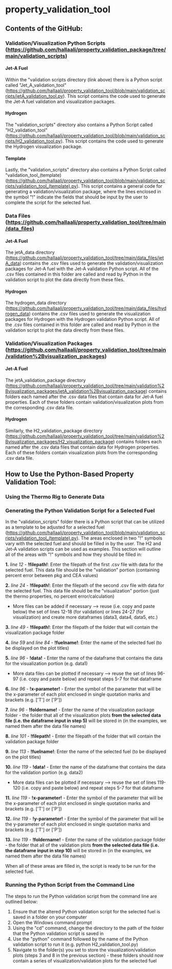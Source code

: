 # property_validation_tool

## Contents of the GitHub: 
### Validation/Visualization Python Scripts (https://github.com/hallaali/property_validation_package/tree/main/validation_scripts)
#### Jet-A Fuel 
Within the "validation scripts directory (link above) there is a Python script called "Jet_A_validation_tool" (https://github.com/hallaali/property_validation_tool/blob/main/validation_scripts/jetA_validation_tool.py). This script contains the code used to generate the Jet-A fuel validation and visualization packages. 
#### Hydrogen 
The "validation_scripts" directory also contains a Python Script called "H2_validation_tool" (https://github.com/hallaali/property_validation_tool/blob/main/validation_scripts/H2_validation_tool.py). This script contains the code used to generate the Hydrogen visualization package. 
#### Template 
Lastly, the "validation_scripts" directory also contains a Python Script called "validation_tool_(template) (https://github.com/hallaali/property_validation_tool/blob/main/validation_scripts/validation_tool_(template).py). This script contains a general code for generating a validation/visualization package, where the lines enclosed in the symbol "!" indicate the fields that should be input by the user to complete the script for the selected fuel. 

### Data Files (https://github.com/hallaali/property_validation_tool/tree/main/data_files)
#### Jet-A Fuel
The jetA_data directory (https://github.com/hallaali/property_validation_tool/tree/main/data_files/jetA_data) contains the .csv files used to generate the validation/visualization packages for Jet-A fuel with the Jet-A validation Python script. All of the .csv files contained in this folder are called and read by Python in the validation script to plot the data directly from these files. 
#### Hydrogen
The hydrogen_data directory (https://github.com/hallaali/property_validation_tool/tree/main/data_files/hydrogen_data) contains the .csv files used to generate the visualization packages for Hydrogen with the Hydrogen validation Python script. All of the .csv files contained in this folder are called and read by Python in the validation script to plot the data directly from these files. 

### Validation/Visualization Packages (https://github.com/hallaali/property_validation_tool/tree/main/validation%2Bvisualization_packages)
#### Jet-A Fuel
The jetA_validation_package directory (https://github.com/hallaali/property_validation_tool/tree/main/validation%2Bvisualization_packages/jetA_validation%2Bvisualization_package) contains folders each named after the .csv data files that contain data for Jet-A fuel properties. Each of these folders contain validation/visualization plots from the corresponding .csv data file.
#### Hydrogen
Similarly, the H2_validation_package directory (https://github.com/hallaali/property_validation_tool/tree/main/validation%2Bvisualization_packages/H2_visualization_package) contains folders each named after the .csv data files that contain data for Hydrogen properties. Each of these folders contain visualization plots from the corresponding .csv data file.

## How to Use the Python-Based Property Validation Tool: 

### Using the Thermo Rig to Generate Data

### Generating the Python Validation Script for a Selected Fuel
In the "validation_scripts" folder there is a Python script that can be utilized as a template to be adjusted for a selected fuel (https://github.com/hallaali/property_validation_tool/blob/main/validation_scripts/validation_tool_(template).py). The areas enclosed in two "!" symbols vary with the selected fuel and should be filled in by the user. The H2 and Jet-A validation scripts can be used as examples. This section will outline all of the areas with "!" symbols and how they should be filled in:

**1.** *line 12* - **!filepath!**: Enter the filepath of the first .csv file with data for the selected fuel. This data file should be the "validation" portion (containing percent error between pkg and CEA values)

**2.** *line 24* - **!filepath!**: Enter the filepath of the second .csv file with data for the selected fuel. This data file should be the "visualization" portion (just the thermo properties, no percent error/calculation)

* More files can be added if necessary --> reuse (i.e. copy and paste below) the set of lines 12-18 (for validation) or lines 24-27 (for visualization) and create more dataframes (data3, data4, data5, etc.) 

**3.** *line 49* - **!filepath!**: Enter the filepath of the folder that will contain the visualization package folder

**4.** *line 59* and *line 84*  - **!fuelname!**: Enter the name of the selected fuel (to be displayed on the plot titles)

**5.** *line 96* - **!data!** - Enter the name of the dataframe that contains the data for the visualization portion (e.g. data1)
* More data files can be plotted if necessary --> reuse the set of lines 96-97 (i.e. copy and paste below) and repeat steps 5-7 for that dataframe

**6.** *line 96* - **!x-parameter!** - Enter the symbol of the parameter that will be the x-parameter of each plot enclosed in single quotation marks and brackets (e.g. ['T'] or ['P'])

**7.** *line 96* - **!foldername!** - Enter the name of the visualization package folder - the folder that all of the visualization plots **from the selected data file (i.e. the dataframe input in step 5)** will be stored in (in the examples, we named them after the data file names)

**8.** *line 101* - **!filepath!** - Enter the filepath of the folder that will contain the validation package folder

**9.** *line 113*  - **!fuelname!**: Enter the name of the selected fuel (to be displayed on the plot titles)

**10.** *line 119* - **!data!** - Enter the name of the dataframe that contains the data for the validation portion (e.g. data2)
* More data files can be plotted if necessary --> reuse the set of lines 119-120 (i.e. copy and paste below) and repeat steps 5-7 for that dataframe

**11.** *line 119* - **!x-parameter!** - Enter the symbol of the parameter that will be the x-parameter of each plot enclosed in single quotation marks and brackets (e.g. ['T'] or ['P'])

**12.** *line 119* - **!y-parameter!** - Enter the symbol of the parameter that will be the y-parameter of each plot enclosed in single quotation marks and brackets (e.g. ['T'] or ['P'])

**13.** *line 119* - **!foldername!** - Enter the name of the validation package folder - the folder that all of the validation plots **from the selected data file (i.e. the dataframe input in step 10)** will be stored in (in the examples, we named them after the data file names)

When all of these areas are filled in, the script is ready to be run for the selected fuel. 

### Running the Python Script from the Command Line
The steps to run the Python validation script from the command line are outlined below:
1. Ensure that the altered Python validation script for the selected fuel is saved in a folder on your computer
2. Open the Windows command prompt
3. Using the "cd" command, change the directory to the path of the folder that the Python validation script is saved in
4. Use the "python" command followed by the name of the Python validation script to run it (e.g. python H2_validation_tool.py)
5. Navigate to the folder(s) you set to store the visualization/validation plots (steps 3 and 8 in the previous section) - these folders should now contain a series of visualization/validation plots for the selected fuel
